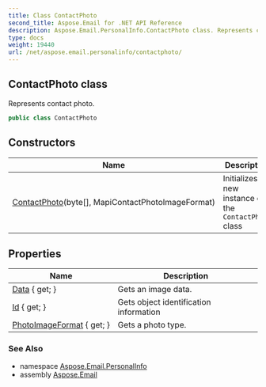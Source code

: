 ```yaml
---
title: Class ContactPhoto
second_title: Aspose.Email for .NET API Reference
description: Aspose.Email.PersonalInfo.ContactPhoto class. Represents contact photo
type: docs
weight: 19440
url: /net/aspose.email.personalinfo/contactphoto/
---
```

## ContactPhoto class

Represents contact photo.

```csharp
public class ContactPhoto
```

## Constructors

| Name | Description |
| --- | --- |
| [ContactPhoto](contactphoto/)(byte[], MapiContactPhotoImageFormat) | Initializes a new instance of the `ContactPhoto` class |

## Properties

| Name | Description |
| --- | --- |
| [Data](../../aspose.email.personalinfo/contactphoto/data/) { get; } | Gets an image data. |
| [Id](../../aspose.email.personalinfo/contactphoto/id/) { get; } | Gets object identification information |
| [PhotoImageFormat](../../aspose.email.personalinfo/contactphoto/photoimageformat/) { get; } | Gets a photo type. |

### See Also

* namespace [Aspose.Email.PersonalInfo](../../aspose.email.personalinfo/)
* assembly [Aspose.Email](../../)


